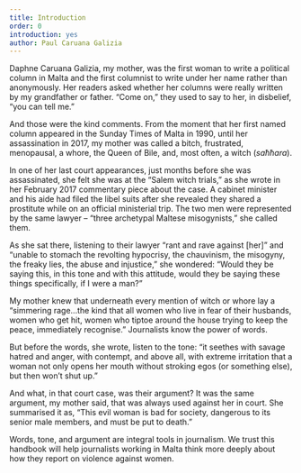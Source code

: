 ```yaml
---
title: Introduction
order: 0
introduction: yes
author: Paul Caruana Galizia
---
```


Daphne Caruana Galizia, my mother, was the first woman to write a political column in Malta and the first columnist to write under her name rather than anonymously. Her readers asked whether her columns were really written by my grandfather or father. “Come on,” they used to say to her, in disbelief, “you can tell me.”

And those were the kind comments. From the moment that her first named column appeared in the Sunday Times of Malta in 1990, until her assassination in 2017, my mother was called a bitch, frustrated, menopausal, a whore, the Queen of Bile, and, most often, a witch (*saħħara*).

In one of her last court appearances, just months before she was assassinated, she felt she was at the “Salem witch trials,” as she wrote in her February 2017 commentary piece about the case. A cabinet minister and his aide had filed the libel suits after she revealed they shared a prostitute while on an official ministerial trip. The two men were represented by the same lawyer – “three archetypal Maltese misogynists,” she called them. 

As she sat there, listening to their lawyer “rant and rave against [her]” and “unable to stomach the revolting hypocrisy, the chauvinism, the misogyny, the freaky lies, the abuse and injustice,” she wondered: “Would they be saying this, in this tone and with this attitude, would they be saying these things specifically, if I were a man?”

My mother knew that underneath every mention of witch or whore lay a “simmering rage...the kind that all women who live in fear of their husbands, women who get hit, women who tiptoe around the house trying to keep the peace, immediately recognise.” Journalists know the power of words.

But before the words, she wrote, listen to the tone: “it seethes with savage hatred and anger, with contempt, and above all, with extreme irritation that a woman not only opens her mouth without stroking egos (or something else), but then won’t shut up.”

And what, in that court case, was their argument? It was the same argument, my mother said, that was always used against her in court. She summarised it as, “This evil woman is bad for society, dangerous to its senior male members, and must be put to death.”

Words, tone, and argument are integral tools in journalism. We trust this handbook will help journalists working in Malta think more deeply about how they report on violence against women.
